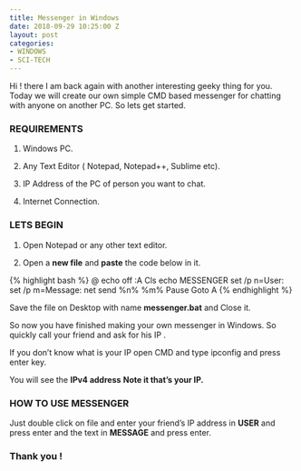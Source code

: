 ```yaml
---
title: Messenger in Windows
date: 2018-09-29 10:25:00 Z
layout: post
categories:
- WINDOWS
- SCI-TECH
---
```


<p class="intro">
<span class="dropcap">H</span>i ! there I am back again with another interesting geeky thing for you. Today we will create our own simple CMD based messenger for chatting with anyone on another PC. So lets get started.
</p>

### REQUIREMENTS

1. Windows PC.

2. Any Text Editor ( Notepad, Notepad\+\+, Sublime etc).

3. IP Address of the PC of person you want to chat.

4. Internet Connection.

### LETS BEGIN

1. Open Notepad or any other text editor.

2. Open a **new file**  and **paste** the code below in it.

{% highlight bash %}
@ echo off
\:A
Cls
echo MESSENGER
set /p n=User:
set /p m=Message:
net send %n% %m%
Pause
Goto A
{% endhighlight %}

Save the file on Desktop with name **messenger.bat** and Close it.

So now you have finished making your own messenger in Windows. So quickly call your friend and ask for his IP .

If you don’t know what is your IP open CMD and type ipconfig and press enter key.

You will see the **IPv4 address** **Note it that’s your IP.**

### HOW TO USE MESSENGER

Just double click on file and enter your friend’s IP address in **USER** and press enter and the text in **MESSAGE** and press enter.

### Thank you !
